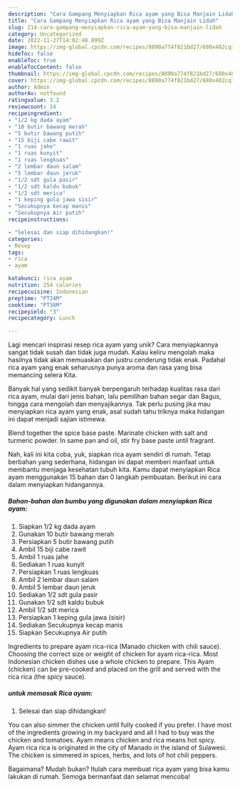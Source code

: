 ```yaml
---
description: "Cara Gampang Menyiapkan Rica ayam yang Bisa Manjain Lidah"
title: "Cara Gampang Menyiapkan Rica ayam yang Bisa Manjain Lidah"
slug: 214-cara-gampang-menyiapkan-rica-ayam-yang-bisa-manjain-lidah
category: Uncategorized
date: 2022-11-27T14:02:48.899Z
image: https://img-global.cpcdn.com/recipes/8890a774f821bd27/680x482cq70/rica-ayam-foto-resep-utama.jpg
hideToc: false
enableToc: true
enableTocContent: false
thumbnail: https://img-global.cpcdn.com/recipes/8890a774f821bd27/680x482cq70/rica-ayam-foto-resep-utama.jpg
cover: https://img-global.cpcdn.com/recipes/8890a774f821bd27/680x482cq70/rica-ayam-foto-resep-utama.jpg
author: Admin
authorAv: notfound
ratingvalue: 3.2
reviewcount: 24
recipeingredient:
- "1/2 kg dada ayam"
- "10 butir bawang merah"
- "5 butir bawang putih"
- "15 biji cabe rawit"
- "1 ruas jahe"
- "1 ruas kunyit"
- "1 ruas lengkuas"
- "2 lembar daun salam"
- "5 lembar daun jeruk"
- "1/2 sdt gula pasir"
- "1/2 sdt kaldu bubuk"
- "1/2 sdt merica"
- "1 keping gula jawa sisir"
- "Secukupnya kecap manis"
- "Secukupnya Air putih"
recipeinstructions:

- "Selesai dan siap dihidangkan!"
categories:
- Resep
tags:
- rica
- ayam

katakunci: rica ayam 
nutrition: 254 calories
recipecuisine: Indonesian
preptime: "PT24M"
cooktime: "PT38M"
recipeyield: "3"
recipecategory: Lunch

---
```





Lagi mencari inspirasi resep rica ayam yang unik? Cara menyiapkannya sangat tidak susah dan tidak juga mudah. Kalau keliru mengolah maka hasilnya tidak akan memuaskan dan justru cenderung tidak enak. Padahal rica ayam yang enak seharusnya punya aroma dan rasa yang bisa memancing selera Kita.





Banyak hal yang sedikit banyak berpengaruh terhadap kualitas rasa dari rica ayam, mulai dari jenis bahan, lalu pemilihan bahan segar dan Bagus, hingga cara mengolah dan menyajikannya. Tak perlu pusing jika mau menyiapkan rica ayam yang enak,      asal sudah tahu triknya maka hidangan ini dapat menjadi sajian istimewa.














Blend together the spice base paste. Marinate chicken with salt and turmeric powder. In same pan and oil, stir fry base paste until fragrant.






Nah, kali ini kita coba, yuk, siapkan rica ayam sendiri di rumah. Tetap berbahan yang sederhana, hidangan ini dapat memberi manfaat untuk membantu menjaga kesehatan tubuh kita. Kamu dapat menyiapkan Rica ayam menggunakan 15 bahan dan 0 langkah pembuatan. Berikut ini cara dalam menyiapkan hidangannya.

<!--inarticleads1-->

##### Bahan-bahan dan bumbu yang digunakan dalam menyiapkan Rica ayam:

1. Siapkan 1/2 kg dada ayam
1. Gunakan 10 butir bawang merah
1. Persiapkan 5 butir bawang putih
1. Ambil 15 biji cabe rawit
1. Ambil 1 ruas jahe
1. Sediakan 1 ruas kunyit
1. Persiapkan 1 ruas lengkuas
1. Ambil 2 lembar daun salam
1. Ambil 5 lembar daun jeruk
1. Sediakan 1/2 sdt gula pasir
1. Gunakan 1/2 sdt kaldu bubuk
1. Ambil 1/2 sdt merica
1. Persiapkan 1 keping gula jawa (sisir)
1. Sediakan Secukupnya kecap manis
1. Siapkan Secukupnya Air putih


Ingredients to prepare ayam rica-rica (Manado chicken with chili sauce). Choosing the correct size or weight of chicken for ayam rica-rica. Most Indonesian chicken dishes use a whole chicken to prepare. This Ayam (chicken) can be pre-cooked and placed on the grill and served with the rica rica (the spicy sauce). 

<!--inarticleads2-->

#####  untuk memasak Rica ayam:


1. Selesai dan siap dihidangkan!

You can also simmer the chicken until fully cooked if you prefer. I have most of the ingredients growing in my backyard and all I had to buy was the chicken and tomatoes. Ayam means chicken and rica means hot spicy. Ayam rica rica is originated in the city of Manado in the island of Sulawesi. The chicken is simmered in spices, herbs, and lots of hot chili peppers. 

Bagaimana? Mudah bukan? Itulah cara membuat rica ayam yang bisa kamu lakukan di rumah. Semoga bermanfaat dan selamat mencoba!
